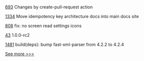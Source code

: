 
[693](https://github.com/hyperledger/aries-agent-test-harness/pull/693) Changes by create-pull-request action

[1334](https://github.com/hyperledger/firefly/pull/1334) Move idempotency key architecture docs into main docs site

[808](https://github.com/hyperledger/aries-mobile-agent-react-native/pull/808) fix: no screen read settings icons

[43](https://github.com/hyperledger/aries-acapy-docs/pull/43) 1.0.0-rc2

[1481](https://github.com/hyperledger/aries-framework-javascript/pull/1481) build(deps): bump fast-xml-parser from 4.2.2 to 4.2.4


[See more >>>](https://start-here.hyperledger.org/pull-requests)
